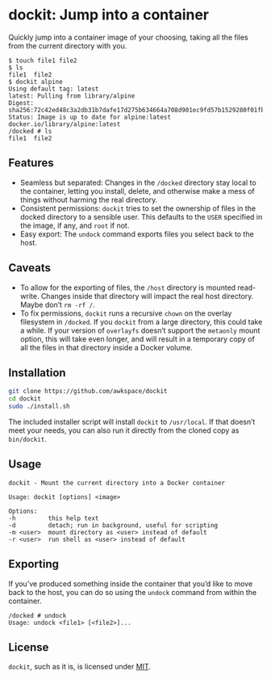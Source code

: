 # dockit: Jump into a container

Quickly jump into a container image of your choosing, taking all the files from
the current directory with you.

```text
$ touch file1 file2
$ ls
file1  file2
$ dockit alpine
Using default tag: latest
latest: Pulling from library/alpine
Digest: sha256:72c42ed48c3a2db31b7dafe17d275b634664a708d901ec9fd57b1529280f01fb
Status: Image is up to date for alpine:latest
docker.io/library/alpine:latest
/docked # ls
file1  file2
```

## Features

* Seamless but separated: Changes in the `/docked` directory stay local to the
  container, letting you install, delete, and otherwise make a mess of things
  without harming the real directory.
* Consistent permissions: `dockit` tries to set the ownership of files in the
  docked directory to a sensible user. This defaults to the `USER` specified in
  the image, if any, and `root` if not.
* Easy export: The `undock` command exports files you select back to the host.

## Caveats

* To allow for the exporting of files, the `/host` directory is mounted
  read-write. Changes inside that directory will impact the real host directory.
  Maybe don’t `rm -rf /`.
* To fix permissions, `dockit` runs a recursive `chown` on the overlay
  filesystem in `/docked`. If you `dockit` from a large directory, this could
  take a while. If your version of `overlayfs` doesn’t support the `metaonly`
  mount option, this will take even longer, and will result in a temporary copy
  of all the files in that directory inside a Docker volume.

## Installation

```bash
git clone https://github.com/awkspace/dockit
cd dockit
sudo ./install.sh
```

The included installer script will install `dockit` to `/usr/local`. If that
doesn’t meet your needs, you can also run it directly from the cloned copy as
`bin/dockit`.

## Usage

```text
dockit - Mount the current directory into a Docker container

Usage: dockit [options] <image>

Options:
-h         this help text
-d         detach; run in background, useful for scripting
-m <user>  mount directory as <user> instead of default
-r <user>  run shell as <user> instead of default
```

## Exporting

If you’ve produced something inside the container that you’d like to move back
to the host, you can do so using the `undock` command from within the container.

```text
/docked # undock
Usage: undock <file1> [<file2>]...
```

## License

`dockit`, such as it is, is licensed under [MIT](LICENSE).
